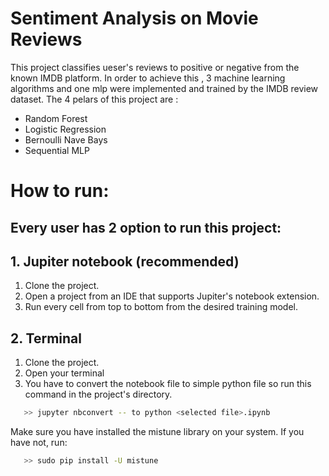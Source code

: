 # Sentiment Analysis on Movie Reviews

This project classifies ueser's reviews to positive or negative from the known IMDB platform.
In order to achieve this , 3 machine learning algorithms and one mlp were implemented and trained by the IMDB review dataset.
The 4 pelars of this project are :
  - Random Forest
  - Logistic Regression
  - Bernoulli Nave Bays
  - Sequential MLP

# How to run:
## Every user has 2 option to run this project:
## 1. Jupiter notebook (recommended)
  1. Clone the project.
  2. Open a project from an IDE that supports Jupiter's notebook extension.
  3. Run every cell from top to bottom from the desired training model.
  
## 2. Terminal
  1. Clone the project.
  2. Open your terminal
  3. You have to convert the notebook file to simple python file so run this command in the project's directory.
```sh
   >> jupyter nbconvert -- to python <selected file>.ipynb
```     
Make sure you have installed the mistune library on your system.
If you have not, run:
```sh
   >> sudo pip install -U mistune
``` 



